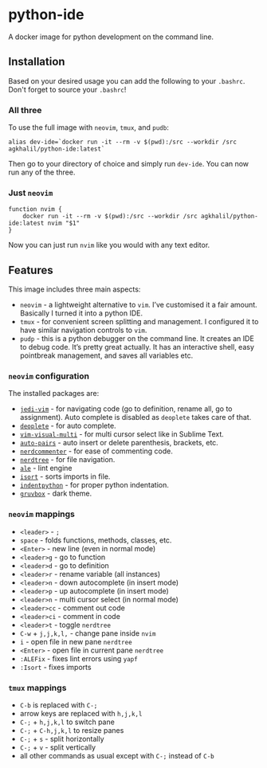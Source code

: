 # python-ide
A docker image for python development on the command line.

## Installation
Based on your desired usage you can add the following to your `.bashrc`. Don't forget to source your `.bashrc`!
### All three
To use the full image with `neovim`, `tmux`, and `pudb`:
```
alias dev-ide=`docker run -it --rm -v $(pwd):/src --workdir /src agkhalil/python-ide:latest`
```
Then go to your directory of choice and simply run `dev-ide`. You can now run any of the three.
### Just `neovim`
```
function nvim {
	docker run -it --rm -v $(pwd):/src --workdir /src agkhalil/python-ide:latest nvim "$1"
}
```
Now you can just run `nvim` like you would with any text editor.

## Features
This image includes three main aspects:
- `neovim` - a lightweight alternative to `vim`. I’ve customised it a fair amount. Basically I turned it into a python IDE.
- `tmux` - for convenient screen splitting and management. I configured it to have similar navigation controls to `vim`.
- `pudp` - this is a python debugger on the command line. It creates an IDE to debug code. It’s pretty great actually. It has an interactive shell, easy pointbreak management, and saves all variables etc.

### `neovim` configuration
The installed packages are:
- [`jedi-vim`](https://github.com/davidhalter/jedi-vim) - for navigating code (go to definition, rename all, go to assignment). Auto complete is disabled as `deoplete` takes care of that.
- [`deoplete`](https://github.com/Shougo/deoplete.nvim) - for auto complete.
- [`vim-visual-multi`](https://github.com/mg979/vim-visual-multi) - for multi cursor select like in Sublime Text.
- [`auto-pairs`](https://github.com/jiangmiao/auto-pairs) - auto insert or delete parenthesis, brackets, etc.
- [`nerdcommenter`](https://github.com/preservim/nerdcommenter) - for ease of commenting code.
- [`nerdtree`](https://github.com/preservim/nerdtree) - for file navigation.
- [`ale`](https://github.com/dense-analysis/ale) - lint engine
- [`isort`](https://github.com/stsewd/isort.nvim) - sorts imports in file.
- [`indentpython`](https://github.com/vim-scripts/indentpython.vim) - for proper python indentation.
- [`gruvbox`](https://github.com/morhetz/gruvbox) - dark theme.

### `neovim` mappings 
- `<leader>` - `;`
- `space` - folds functions, methods, classes, etc.
- `<Enter>` - new line (even in normal mode)
- `<leader>g` - go to function
- `<leader>d` - go to definition
- `<leader>r` - rename variable (all instances)
- `<leader>n` - down autocomplete (in insert mode)
- `<leader>p` - up autocomplete (in insert mode)
- `<leader>n` - multi cursor select (in normal mode)
- `<leader>cc` - comment out code
- `<leader>ci` - comment in code
- `<leader>t` - toggle `nerdtree`
- `C-w` + `j,j,k,l,` - change pane inside `nvim`
- `i` - open file in new pane `nerdtree`
- `<Enter>` - open file in current pane `nerdtree`
- `:ALEFix` - fixes lint errors using `yapf`
- `:Isort` - fixes imports

### `tmux` mappings
- `C-b` is replaced with `C-;`
- arrow keys are replaced with `h,j,k,l` 
- `C-;` + `h,j,k,l` to switch pane
- `C-;` + `C-h,j,k,l` to resize panes
- `C-;` + `s` - split horizontally
- `C-;` + `v` - split vertically
- all other commands as usual except with `C-;` instead of `C-b`

